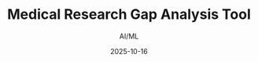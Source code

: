 ---
title: Medical Research Gap Analysis Tool
subtitle: AI/ML
layout: default
modal-id: 1
date: 2025-10-16
img: gap-cloud.png
thumbnail: gap-cloud-thumbnail.png
alt: Medical Research Gap Analysis Tool
project-date: October 2025
client: GitHub Repository
client-link: https://github.com/ssakuma4593/gap_cloud
description: A sophisticated Python-based tool that analyzes research gaps in medical literature using AWS S3, BERTopic, and interactive visualizations. This project loads medical research abstracts from AWS S3, employs advanced topic modeling with BERTopic for research gap analysis, and generates five types of interactive HTML visualizations including topic overview scatter plots, keyword relevance bar charts, similarity heatmaps, document distributions, and topic hierarchy views. The tool features enhanced text processing with 200+ medical/research stop words for better topic extraction, complete pipeline automation from S3 to visualizations, CSV export capabilities, and security-first design with environment variable-based credential management. It successfully identifies meaningful medical research themes like Cognitive Robotics & AI, Cardiovascular Medicine, Drug Discovery, Ophthalmology, Dental AI, and Medical Imaging, helping researchers identify cross-disciplinary opportunities and research gaps in the medical AI field.

---